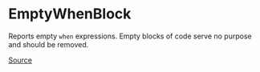 # EmptyWhenBlock

Reports empty `when` expressions. Empty blocks of code serve no purpose and should be removed.


[Source](https://detekt.dev/docs/rules/empty-blocks#emptywhenblock)
